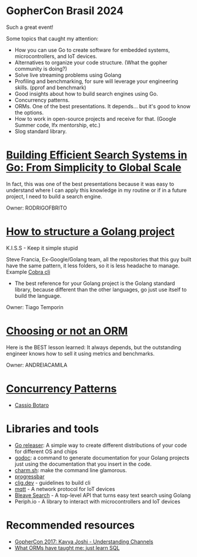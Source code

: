 # GopherCon Brasil 2024

Such a great event!

Some topics that caught my attention:

- How you can use Go to create software for embedded systems, microcontrollers, and IoT devices.
- Alternatives to organize your code structure. (What the gopher community is doing?)
- Solve live streaming problems using Golang
- Profiling and benchmarking, for sure will leverage your engineering skills. (pprof and benchmark)
- Good insights about how to build search engines using Go.
- Concurrency patterns.
- ORMs. One of the best presentations. It depends... but it's good to know the options.
- How to work in open-source projects and receive for that. (Google Summer code, lfx mentorship, etc.)
- Slog standard library.

# [Building Efficient Search Systems in Go: From Simplicity to Global Scale](https://docs.google.com/presentation/d/1dXz_5VfOIh4KCyGZFKBkxKIv2XegCcrWYaFrWkp06yY/edit#slide=id.g2cefe3728a2_0_35)

In fact, this was one of the best presentations because it was easy to understand where I can apply this knowledge in my routine or if in a future project, I need to build a search engine.

Owner: RODRIGOFBRITO

# [How to structure a Golang project](https://docs.google.com/presentation/d/1x8zym2J6q8blkdmOrc-nOGu4hkyW0DCcEZ-sLBKX6tA/edit#slide=id.g1f20d11cc68_0_1470)

K.I.S.S - Keep it simple stupid

Steve Francia, Ex-Google/Golang team, all the repositories that this guy built have the same pattern, it less folders, so it is less headache to manage. Example [Cobra cli](https://github.com/spf13/cobra)

- The best reference for your Golang project is the Golang standard library, because different than the other languages, go just use itself to build the language.

Owner: Tiago Temporin

# [Choosing or not an ORM](https://speakerdeck.com/andreiacsilva/escolhendo-ou-nao-o-melhor-orm-para-o-seu-projeto?slide=36)

Here is the BEST lesson learned: It always depends, but the outstanding engineer knows how to sell it using metrics and benchmarks.

Owner: ANDREIACAMILA

# [Concurrency Patterns](https://docs.google.com/presentation/d/1c3wmY-c2eOwiiiM1_SnXN3C4vJFFoQRTdssiNr-knNg/edit#slide=id.g1f20d11cc68_0_1470)


- [Cassio Botaro](https://www.youtube.com/watch?v=ajsxiMPazT8&ab_channel=GopherConBrasil)

# Libraries and tools

- [Go releaser](https://goreleaser.com/quick-start/):  A simple way to create different distributions of your code for different OS and chips
- [godoc](https://pkg.go.dev/golang.org/x/tools/cmd/godoc): a command to generate documentation for your Golang projects just using the documentation that you insert in the code.
- [charm.sh](https://charm.sh/): make the command line glamorous.
- [progressbar](https://github.com/schollz/progressbar)
- [clig.dev](https://clig.dev/#introduction) - guidelines to build cli
- [mqtt](https://mqtt.org/) - A network protocol for IoT devices
- [Bleave Search](https://blevesearch.com/) - A top-level API that turns easy text search using Golang
- Periph.io - A library to interact with microcontrollers and IoT devices

# Recommended resources

- [GopherCon 2017: Kavya Joshi - Understanding Channels](https://www.youtube.com/watch?v=KBZlN0izeiY&t=396s&ab_channel=GopherAcademy)
- [What ORMs have taught me: just learn SQL](https://wozniak.ca/blog/2014/08/03/1/index.html?utm_source=tuicool&amp;utm_medium=referral)
